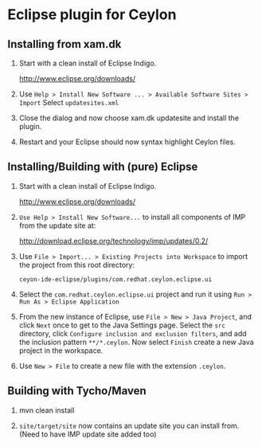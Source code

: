 # Eclipse plugin for Ceylon

## Installing from xam.dk

1. Start with a clean install of Eclipse Indigo.

   <http://www.eclipse.org/downloads/>

2. Use `Help > Install New Software ... > Available Software Sites > Import`
   Select `updatesites.xml`

3. Close the dialog and now choose xam.dk updatesite and install the plugin.

4. Restart and your Eclipse should now syntax highlight Ceylon files.

## Installing/Building with (pure) Eclipse

1.  Start with a clean install of Eclipse Indigo.
    
    <http://www.eclipse.org/downloads/>
    
2.  `Use Help > Install New Software...` to install all 
    components of IMP from the update site at:
    
    <http://download.eclipse.org/technology/imp/updates/0.2/>
    
3.  Use `File > Import... > Existing Projects into Workspace` 
    to import the project from this root directory: 
    
        ceyon-ide-eclipse/plugins/com.redhat.ceylon.eclipse.ui
    
4.  Select the `com.redhat.ceylon.eclipse.ui` project and run it using
    `Run > Run As > Eclipse Application`
    
5.  From the new instance of Eclipse, use `File > New > Java Project`, and 
    click `Next` once to get to the Java Settings page. Select the `src` 
    directory, click `Configure inclusion and exclusion filters`, and add 
    the inclusion pattern `**/*.ceylon`. Now select `Finish` create a new 
    Java project in the workspace.
    
6.  Use `New > File` to create a new file with the extension `.ceylon`.

## Building with Tycho/Maven

1.  mvn clean install

2. `site/target/site` now contains an update site you can install from.
   (Need to have IMP update site added too)

